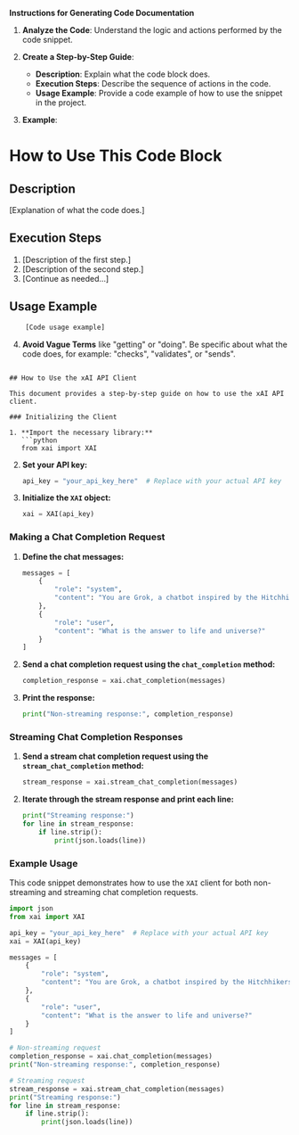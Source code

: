 **Instructions for Generating Code Documentation**

1. **Analyze the Code**: Understand the logic and actions performed by the code snippet.

2. **Create a Step-by-Step Guide**:
    - **Description**: Explain what the code block does.
    - **Execution Steps**: Describe the sequence of actions in the code.
    - **Usage Example**: Provide a code example of how to use the snippet in the project.

3. **Example**:

How to Use This Code Block
=========================================================================================

Description
-------------------------
[Explanation of what the code does.]

Execution Steps
-------------------------
1. [Description of the first step.]
2. [Description of the second step.]
3. [Continue as needed...]

Usage Example
-------------------------

```python
    [Code usage example]
```

4. **Avoid Vague Terms** like "getting" or "doing". Be specific about what the code does, for example: "checks", "validates", or "sends".
```

## How to Use the xAI API Client

This document provides a step-by-step guide on how to use the xAI API client.

### Initializing the Client

1. **Import the necessary library:**
   ```python
   from xai import XAI
   ```

2. **Set your API key:**
   ```python
   api_key = "your_api_key_here"  # Replace with your actual API key
   ```

3. **Initialize the `XAI` object:**
   ```python
   xai = XAI(api_key)
   ```

### Making a Chat Completion Request

1. **Define the chat messages:**
   ```python
   messages = [
       {
           "role": "system",
           "content": "You are Grok, a chatbot inspired by the Hitchhikers Guide to the Galaxy."
       },
       {
           "role": "user",
           "content": "What is the answer to life and universe?"
       }
   ]
   ```

2. **Send a chat completion request using the `chat_completion` method:**
   ```python
   completion_response = xai.chat_completion(messages)
   ```

3. **Print the response:**
   ```python
   print("Non-streaming response:", completion_response)
   ```

### Streaming Chat Completion Responses

1. **Send a stream chat completion request using the `stream_chat_completion` method:**
   ```python
   stream_response = xai.stream_chat_completion(messages)
   ```

2. **Iterate through the stream response and print each line:**
   ```python
   print("Streaming response:")
   for line in stream_response:
       if line.strip():
           print(json.loads(line))
   ```

### Example Usage

This code snippet demonstrates how to use the `XAI` client for both non-streaming and streaming chat completion requests.

```python
import json
from xai import XAI

api_key = "your_api_key_here"  # Replace with your actual API key
xai = XAI(api_key)

messages = [
    {
        "role": "system",
        "content": "You are Grok, a chatbot inspired by the Hitchhikers Guide to the Galaxy."
    },
    {
        "role": "user",
        "content": "What is the answer to life and universe?"
    }
]

# Non-streaming request
completion_response = xai.chat_completion(messages)
print("Non-streaming response:", completion_response)

# Streaming request
stream_response = xai.stream_chat_completion(messages)
print("Streaming response:")
for line in stream_response:
    if line.strip():
        print(json.loads(line))